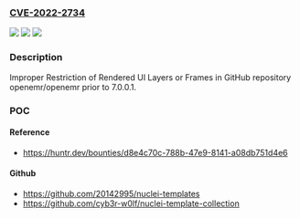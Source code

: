### [CVE-2022-2734](https://cve.mitre.org/cgi-bin/cvename.cgi?name=CVE-2022-2734)
![](https://img.shields.io/static/v1?label=Product&message=openemr%2Fopenemr&color=blue)
![](https://img.shields.io/static/v1?label=Version&message=%3C%207.0.0.1%20&color=brighgreen)
![](https://img.shields.io/static/v1?label=Vulnerability&message=CWE-1021%20Improper%20Restriction%20of%20Rendered%20UI%20Layers%20or%20Frames&color=brighgreen)

### Description

Improper Restriction of Rendered UI Layers or Frames in GitHub repository openemr/openemr prior to 7.0.0.1.

### POC

#### Reference
- https://huntr.dev/bounties/d8e4c70c-788b-47e9-8141-a08db751d4e6

#### Github
- https://github.com/20142995/nuclei-templates
- https://github.com/cyb3r-w0lf/nuclei-template-collection

